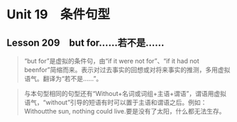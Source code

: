 ﻿ # Unit 19　条件句型
 ## Lesson 209　but for……若不是……
 
> “but for”是虚拟的条件句，由“if it were not for”、“if it had not beenfor”简缩而来。表示对过去事实的回想或对将来事实的推测，多用虚拟语气。翻译为“若不是……”。

> 与本句型相同的句型还有“Without+名词或词组+主语+谓语”，谓语用虚拟语气，“without”引导的短语有时可以置于主语和谓语之后。例如：Withoutthe sun, nothing could live.要是没有了太阳，什么都无法生存。


 
